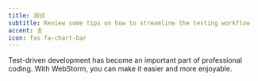 ```yaml
---
title: 测试
subtitle: Review some tips on how to streamline the testing workflow
accent: 主
icon: fas fa-chart-bar
---
```


Test-driven development has become an important part of professional coding. With WebStorm, you can make it easier and more enjoyable.
